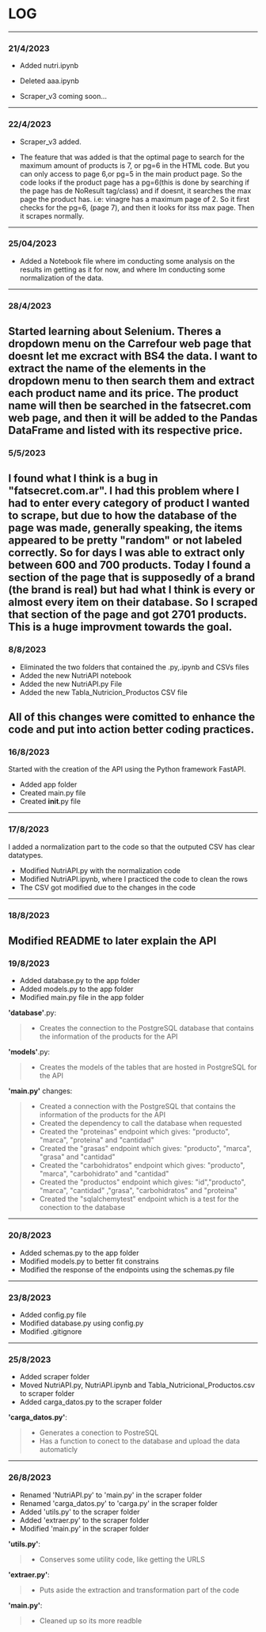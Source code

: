 # LOG
---
### 21/4/2023

* Added nutri.ipynb 
* Deleted aaa.ipynb

* Scraper_v3 coming soon...
---
### 22/4/2023

* Scraper_v3 added.

* The feature that was added is that the optimal page to search for the maximum amount of products is 7, or pg=6 in the HTML code. But you can only access to page 6,or pg=5 in the main product page. So the code looks if the product page has a pg=6(this is done by searching if the page has de NoResult tag/class) and if doesnt, it searches the max page the product has. i.e: vinagre has a maximum page of 2. So it first checks for the pg=6, (page 7), and then it looks for itss max page. Then it scrapes normally.
---
### 25/04/2023

* Added a Notebook file where im conducting some analysis on the results im getting as it for now, and where Im conducting some normalization of the data.
---
### 28/4/2023

Started learning about Selenium. Theres a dropdown menu on the Carrefour web page that doesnt let me excract with BS4 the data. I want to extract the name of the elements in the dropdown menu to then search them and extract each product name and its price. The product name will then be searched in the fatsecret.com web page, and then it will be added to the Pandas DataFrame and listed with its respective price.
---
### 5/5/2023

I found what I think is a bug in "fatsecret.com.ar". I had this problem where I had to enter every category of product I wanted to scrape, but due to how the database of the page was made, generally speaking, the items appeared to be pretty "random" or not labeled correctly. So for days I was able to extract only between 600 and 700 products. Today I found a section of the page that is supposedly of a brand (the brand is real) but had what I think is every or almost every item on their database. So I scraped that section of the page and got 2701 products. This is a huge improvment towards the goal.
---
### 8/8/2023

* Eliminated the two folders that contained the .py,.ipynb and CSVs files
* Added the new NutriAPI notebook
* Added the new NutriAPI.py File
* Added the new Tabla_Nutricion_Productos CSV file

All of this changes were comitted to enhance the code and put into action better coding practices.
---
### 16/8/2023

Started with the creation of the API using the Python framework FastAPI.

* Added app folder 
* Created main.py file 
* Created __init__.py file
---
### 17/8/2023

I added a normalization part to the code so that the outputed CSV has clear datatypes.

* Modified NutriAPI.py with the normalization code
* Modified NutriAPI.ipynb, where I practiced the code to clean the rows
* The CSV got modified due to the changes in the code
---
### 18/8/2023

Modified README to later explain the API
---
### 19/8/2023

* Added database.py to the app folder
* Added models.py to the app folder
* Modified main.py file in the app folder

__'database'__.py:
   > * Creates the connection to the PostgreSQL database that contains the information of the products for the API

__'models'__.py:
   > * Creates the models of the tables that are hosted in PostgreSQL for the API

__'main.py'__ changes: 
   > * Created a connection with the PostgreSQL that contains the information of the products for the API 
   > * Created the dependency to call the database when requested 
   > * Created the "proteinas" endpoint which gives: "producto", "marca", "proteina" and "cantidad" 
   > * Created the "grasas" endpoint which gives: "producto", "marca", "grasa" and "cantidad" 
   > * Created the "carbohidratos" endpoint which gives: "producto", "marca", "carbohidrato" and "cantidad" 
   > * Created the "productos" endpoint which gives: "id","producto", "marca", "cantidad" ,"grasa", "carbohidratos" and "proteina" 
   > * Created the "sqlalchemytest" endpoint which is a test for the conection to the database 
---
### 20/8/2023

* Added schemas.py to the app folder
* Modified models.py to better fit constrains
* Modified the response of the endpoints using the schemas.py file
---
### 23/8/2023

* Added config.py file
* Modified database.py using config.py
* Modified .gitignore
---
### 25/8/2023

* Added scraper folder
* Moved NutriAPI.py, NutriAPI.ipynb and Tabla_Nutricional_Productos.csv to scraper folder
* Added carga_datos.py to the scraper folder

__'carga_datos.py'__:
   > * Generates a conection to PostreSQL
   > * Has a function to conect to the database and upload the data automaticly
---
### 26/8/2023

* Renamed 'NutriAPI.py' to 'main.py' in the scraper folder
* Renamed 'carga_datos.py' to 'carga.py' in the scraper folder
* Added 'utils.py' to the scraper folder
* Added 'extraer.py' to the scraper folder
* Modified 'main.py' in the scraper folder

__'utils.py'__:
   > * Conserves some utility code, like getting the URLS

__'extraer.py'__:
   > * Puts aside the extraction and transformation part of the code

__'main.py'__: 
   > * Cleaned up so its more readble